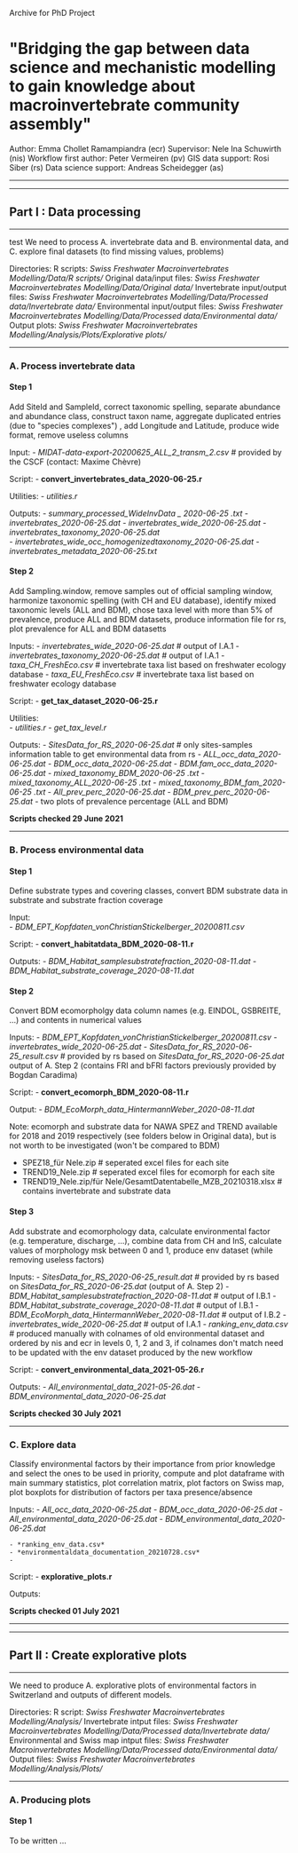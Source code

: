 Archive for PhD Project

# "Bridging the gap between data science and mechanistic modelling to gain knowledge about macroinvertebrate community assembly"

Author: Emma Chollet Ramampiandra (ecr)
Supervisor: Nele Ina Schuwirth (nis)
Workflow first author: Peter Vermeiren (pv)
GIS data support: Rosi Siber (rs)
Data science support: Andreas Scheidegger (as)

-----------------------------------------------------------------------------------------------------------------------------------
-----------------------------------------------------------------------------------------------------------------------------------

## Part I : Data processing

-----------------------------------------------------------------------------------------------------------------------------------
test
We need to process  A. invertebrate data and B. environmental data, and C. explore final datasets (to find missing values, problems)

Directories:
R scripts: *Swiss Freshwater Macroinvertebrates Modelling/Data/R scripts/*
Original data/input files: *Swiss Freshwater Macroinvertebrates Modelling/Data/Original data/*
Invertebrate input/output files: *Swiss Freshwater Macroinvertebrates Modelling/Data/Processed data/Invertebrate data/*
Environmental input/output files: *Swiss Freshwater Macroinvertebrates Modelling/Data/Processed data/Environmental data/*
Output plots: *Swiss Freshwater Macroinvertebrates Modelling/Analysis/Plots/Explorative plots/*

-----------------------------------------------------------------------------------------------------------------------------------

### A. Process invertebrate data

#### Step 1
Add SiteId and SampleId, correct taxonomic spelling, separate abundance and abundance class, construct taxon name, 
aggregate duplicated entries (due to "species complexes") ,
add Longitude and Latitude, produce wide format, remove useless columns

Input:
	- *MIDAT-data-export-20200625_ALL_2_transm_2.csv*   # provided by the CSCF (contact: Maxime Chèvre)

Script:
	- **convert_invertebrates_data_2020-06-25.r**

Utilities:
	- *utilities.r*

Outputs:
	- *summary_processed_WideInvData _ 2020-06-25 .txt*
	- *invertebrates_2020-06-25.dat*
	- *invertebrates_wide_2020-06-25.dat*
	- *invertebrates_taxonomy_2020-06-25.dat*  
	- *invertebrates_wide_occ_homogenizedtaxonomy_2020-06-25.dat*
	- *invertebrates_metadata_2020-06-25.txt*

#### Step 2
Add Sampling.window, remove samples out of official sampling window, harmonize taxonomic spelling (with CH and EU database),
identify mixed taxonomic levels (ALL and BDM), chose taxa level with more than 5% of prevalence, produce ALL and BDM datasets,
produce information file for rs, plot  prevalence for ALL and BDM datasetts

Inputs:	
	- *invertebrates_wide_2020-06-25.dat*    # output of I.A.1
	- *invertebrates_taxonomy_2020-06-25.dat*    # output of I.A.1
	- *taxa_CH_FreshEco.csv*    #  invertebrate taxa list based on freshwater ecology database
	- *taxa_EU_FreshEco.csv*    #  invertebrate taxa list based on freshwater ecology database
	
Script:	
	- **get_tax_dataset_2020-06-25.r**

Utilities:	
	- *utilities.r*
	- *get_tax_level.r*
	
Outputs:
	- *SitesData_for_RS_2020-06-25.dat*    # only sites-samples information table to get environmental data from rs
	- *ALL_occ_data_2020-06-25.dat*
	- *BDM_occ_data_2020-06-25.dat*
	- *BDM.fam_occ_data_2020-06-25.dat*
	- *mixed_taxonomy_BDM_2020-06-25 .txt*
	- *mixed_taxonomy_ALL_2020-06-25 .txt*
	- *mixed_taxonomy_BDM_fam_2020-06-25 .txt*
	- *All_prev_perc_2020-06-25.dat*
	- *BDM_prev_perc_2020-06-25.dat*
	- two plots of prevalence percentage (ALL and BDM)

**Scripts checked 29 June 2021**

-----------------------------------------------------------------------------------------------------------------------------------

### B. Process environmental data

#### Step 1
Define substrate types and covering classes, convert BDM substrate data in substrate and substrate fraction coverage 

Input:	
	- *BDM_EPT_Kopfdaten_vonChristianStickelberger_20200811.csv*

Script:	
	- **convert_habitatdata_BDM_2020-08-11.r**

Outputs:
	- *BDM_Habitat_samplesubstratefraction_2020-08-11.dat*
	- *BDM_Habitat_substrate_coverage_2020-08-11.dat*

#### Step 2
Convert BDM ecomorpholgy data column names (e.g. EINDOL, GSBREITE, ...) and contents in numerical values

Inputs:	
	- *BDM_EPT_Kopfdaten_vonChristianStickelberger_20200811.csv*
	- *invertebrates_wide_2020-06-25.dat*
	- *SitesData_for_RS_2020-06-25_result.csv* # provided by rs based on *SitesData_for_RS_2020-06-25.dat* output of A. Step 2 
				(contains FRI and bFRI factors previously provided by Bogdan Caradima)

Script:	
	- **convert_ecomorph_BDM_2020-08-11.r**

Output:	
	- *BDM_EcoMorph_data_HintermannWeber_2020-08-11.dat*

Note: ecomorph and substrate data for NAWA SPEZ and TREND available for 2018 and 2019 respectively (see folders below in Original data), 
but is not worth to be investigated (won't be compared to BDM)
- SPEZ18_für Nele.zip    # seperated excel files for each site
- TREND19_Nele.zip    # seperated excel files for ecomorph for each site 
- TREND19_Nele.zip/für Nele/GesamtDatentabelle_MZB_20210318.xlsx    # contains invertebrate and substrate data

#### Step 3
Add substrate and ecomorphology data, calculate environmental factor (e.g. temperature, discharge, ...), 
combine data from CH and InS, calculate values of morphology msk between 0 and 1, produce env dataset (while removing useless factors)

Inputs:	
	- *SitesData_for_RS_2020-06-25_result.dat*    # provided by rs based on *SitesData_for_RS_2020-06-25.dat* (output of A. Step 2)
	- *BDM_Habitat_samplesubstratefraction_2020-08-11.dat*    # output of I.B.1
	- *BDM_Habitat_substrate_coverage_2020-08-11.dat*    # output of I.B.1
	- *BDM_EcoMorph_data_HintermannWeber_2020-08-11.dat*    # output of I.B.2
	- *invertebrates_wide_2020-06-25.dat*    # output of I.A.1
	- *ranking_env_data.csv*    # produced manually with colnames of old environmental dataset and ordered by nis and ecr in levels 0, 1, 2 and 3, 
				if colnames don't match need to be updated with the env dataset produced by the new workflow

Script:	
	- **convert_environmental_data_2021-05-26.r**

Outputs:
	- *All_environmental_data_2021-05-26.dat*
	- *BDM_environmental_data_2020-06-25.dat*

**Scripts checked 30 July 2021**

-----------------------------------------------------------------------------------------------------------------------------------

### C. Explore data
Classify environmental factors by their importance from prior knowledge and select the ones to be used in priority, compute and plot dataframe with main summary statistics, plot correlation matrix, plot factors on Swiss map, plot boxplots for distribution of factors per taxa presence/absence

Inputs:	
	- *All_occ_data_2020-06-25.dat*
	- *BDM_occ_data_2020-06-25.dat*
	- *All_environmental_data_2020-06-25.dat*
	- *BDM_environmental_data_2020-06-25.dat*

	- *ranking_env_data.csv*
	- *environmentaldata_documentation_20210728.csv*
	- 

Script:
	- **explorative_plots.r**

Outputs:



**Scripts checked 01 July 2021**

-----------------------------------------------------------------------------------------------------------------------------------
-----------------------------------------------------------------------------------------------------------------------------------

## Part II : Create explorative plots

-----------------------------------------------------------------------------------------------------------------------------------

We need to produce A. explorative plots of environmental factors in Switzerland 
and outputs of different models.

Directories:
R script: *Swiss Freshwater Macroinvertebrates Modelling/Analysis/*
Invertebrate intput files: *Swiss Freshwater Macroinvertebrates Modelling/Data/Processed data/Invertebrate data/*
Environmental and Swiss map intput files: *Swiss Freshwater Macroinvertebrates Modelling/Data/Processed data/Environmental data/*
Output files: *Swiss Freshwater Macroinvertebrates Modelling/Analysis/Plots/*

-----------------------------------------------------------------------------------------------------------------------------------

### A. Producing plots

#### Step 1
To be written ...
